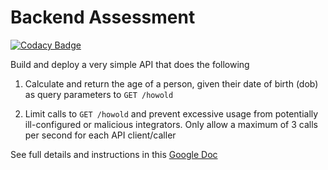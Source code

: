 # Backend Assessment

[![Codacy Badge](https://api.codacy.com/project/badge/Grade/c2a2d2d1a1644df1a9b68fd17b129a01)](https://app.codacy.com/gh/awelllle/mybackend-project?utm_source=github.com&utm_medium=referral&utm_content=awelllle/mybackend-project&utm_campaign=Badge_Grade_Settings)

Build and deploy a very simple API that does the following

1.  Calculate and return the age of a person, given their date of birth (dob) as query parameters to `GET /howold`

2.  Limit calls to `GET /howold` and prevent excessive usage from potentially ill-configured or malicious integrators. Only allow a maximum of 3 calls per second for each API client/caller

See full details and instructions in this [Google Doc](https://docs.google.com/document/d/1ma5vKz0j34gwI9WYrZddMM1ENlQddGOVFJ5qdSq2QlQ)